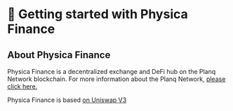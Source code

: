 # 👋 Getting started with Physica Finance

## About Physica Finance

Physica Finance is a decentralized exchange and DeFi hub on the Planq Network blockchain. For more information about the Planq Network, [please click here. ](https://docs.planq.network/)

Physica Finance is based [on Uniswap V3](https://docs.uniswap.org/concepts/uniswap-protocol)

